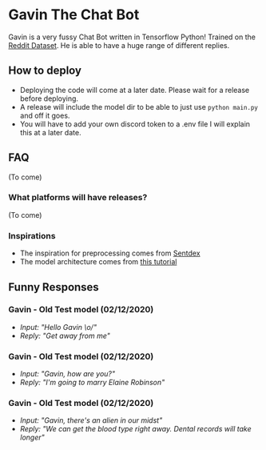 # Gavin The Chat Bot
Gavin is a very fussy Chat Bot written in Tensorflow Python! Trained on the
[Reddit Dataset](https://www.reddit.com/r/datasets/comments/3bxlg7/i_have_every_publicly_available_reddit_comment/).
He is able to have a huge range of different replies. 

## How to deploy
- Deploying the code will come at a later date. Please wait for a release before deploying.
- A release will include the model dir to be able to just use `python main.py` and off it goes.
- You will have to add your own discord token to a .env file I will explain this at a later date.

## FAQ

(To come)

### What platforms will have releases?
(To come)


### Inspirations
- The inspiration for preprocessing comes from [Sentdex](https://pythonprogramming.net/chatbot-deep-learning-python-tensorflow/)
- The model architecture comes from [this tutorial](https://medium.com/tensorflow/a-transformer-chatbot-tutorial-with-tensorflow-2-0-88bf59e66fe2)

## Funny Responses
### Gavin - Old Test model (02/12/2020)
- *Input: "Hello Gavin \o/"*
- *Reply: "Get away from me"*

### Gavin - Old Test model (02/12/2020)
- *Input: "Gavin, how are you?"*
- *Reply: "I'm going to marry Elaine Robinson"*

### Gavin - Old Test model (02/12/2020)
- *Input: "Gavin, there's an alien in our midst"*
- *Reply: "We can get the blood type right away. Dental records will take longer"*